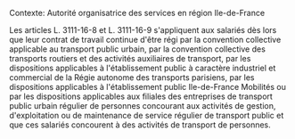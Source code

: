 Contexte: Autorité organisatrice des services en région Ile-de-France

Les articles L. 3111-16-8 et L. 3111-16-9 s'appliquent aux salariés dès lors que leur contrat de travail continue d'être régi par la convention collective applicable au transport public urbain, par la convention collective des transports routiers et des activités auxiliaires de transport, par les dispositions applicables à l'établissement public à caractère industriel et commercial de la Régie autonome des transports parisiens, par les dispositions applicables à l'établissement public Ile-de-France Mobilités ou par les dispositions applicables aux filiales des entreprises de transport public urbain régulier de personnes concourant aux activités de gestion, d'exploitation ou de maintenance de service régulier de transport public et que ces salariés concourent à des activités de transport de personnes.